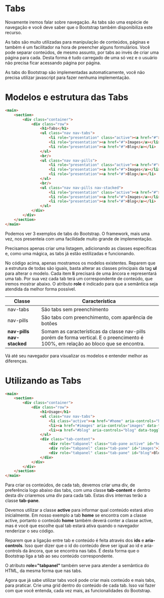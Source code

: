 # Tabs

Novamente iremos falar sobre navegação. As tabs são uma espécie de navegação e você deve saber que o Bootstrap também disponibiliza este recurso.

As tabs são muito utilizadas para manipulação de conteúdos, páginas e também é um facilitador na hora de preencher alguns formulários. Você pode separar conteúdos, de mesmo assunto, por tabs ao invés de criar uma página para cada. Desta forma é tudo carregado de uma só vez e o usuário não precisa ficar acessando página por página.

As tabs do Bootstrap são implementadas automaticamente, você não precisa utilizar javascript para fazer nenhuma implementação.

# Modelos e estrutura das Tabs

```html
<main>
    <section>
        <div class="container">
            <div class="row">
                <h1>Tabs</h1>
                <ul class="nav nav-tabs">
                    <li role="presentation" class="active"><a href="#">Home</a></li>
                    <li role="presentation"><a href="#">Images</a></li>
                    <li role="presentation"><a href="#">Blog</a></li>
                </ul>
                <br/>
                <ul class="nav nav-pills">
                    <li role="presentation" class="active"><a href="#">Home</a></li>
                    <li role="presentation"><a href="#">Images</a></li>
                    <li role="presentation"><a href="#">Blog</a></li>
                </ul>
                <br/>
                <ul class="nav nav-pills nav-stacked">
                    <li role="presentation" class="active"><a href="#">Home</a></li>
                    <li role="presentation"><a href="#">Images</a></li>
                    <li role="presentation"><a href="#">Blog</a></li>
                </ul>
            </div>
        </div>
    </section>
</main>
```

Podemos ver 3 exemplos de tabs do Bootstrap. O framework, mais uma vez, nos presenteia com uma facilidade muito grande de implementação.

Precisamos apenas criar uma listagem, adicionando as classes específicas e, como uma mágica, as tabs já estão estilizadas e funcionando.

No código acima, apenas mostramos os modelos existentes. Reparem que a estrutura de todas são iguais, basta alterar as classes principais da tag **ul** para alterar o modelo. Cada item **li** precisará de uma âncora e representará uma tab. Por sua vez cada tab terá um correspondente de conteúdo, que iremos mostrar abaixo. O atributo **role** é indicado para que a semântica seja atendida da melhor forma possível.

Classe                                  | Característica
------------------------------------  | -------------------
nav-tabs                               | São tabs sem preenchimento
nav-pills                               | São tabs com preenchimento, com aparência de botões
**nav-pills nav-stacked**     | Somam as características da classe nav-pills porém de forma vertical. E o preencimento é 100%, em relação ao bloco que se encontra.

Vá até seu navegador para visualizar os modelos e entender melhor as diferenças.

# Utilizando as Tabs

```html
<main>
    <section>
        <div class="container">
            <div class="row">
                <h1>Usage</h1>
                <ul class="nav nav-tabs">
                    <li class="active"><a href="#home" aria-controls="home" data-toggle="tab">Home</a></li>
                    <li><a href="#images" aria-controls="images" data-toggle="tab" >Images</a></li>
                    <li><a href="#blog" aria-controls="blog" data-toggle="tab" >Blog</a></li>
                </ul>
                <div class="tab-content">
                    <div role="tabpanel" class="tab-pane active" id="home">Home</div>
                    <div role="tabpanel" class="tab-pane" id="images">Images</div>
                    <div role="tabpanel" class="tab-pane" id="blog">Blog</div>
                </div>
            </div>
        </div>
    </section>
</main>
```

Para criar os conteúdos, de cada tab, devemos criar uma div, de preferência logo abaixo das tabs, com uma classe **tab-content** e dentro desta div criaremos uma div para cada tab. Estas divs internas terão a classe **tab-pane**.

Devemos utilizar a classe **active** para informar qual conteúdo estará ativo inicialmente. Em nosso exemplo a tab **home** se encontra com a classe active, portanto o conteúdo **home** também deverá conter a classe active, mas é você que escolhe qual tab estará ativa quando o navegador renderizar o seu código.

Reparem que a ligação entre tab e conteúdo é feita através dos **ids** e **aria-controls**. Isso quer dizer que o id do conteúdo deve ser igual ao id e aria-controls da âncora, que se encontra nas tabs. É desta forma que o Bootstrap liga a tab ao seu conteúdo correspondente.

O atributo **role="tabpanel"** também serve para atender a semântica do HTML, da mesma forma que nas tabs.

Agora que já sabe utilizar tabs você pode criar mais conteúdo e mais tabs, para praticar. Crie uma grid dentro do conteúdo de cada tab. Isso vai fazer com que você entenda, cada vez mais, as funcionalidades do Bootstrap.
